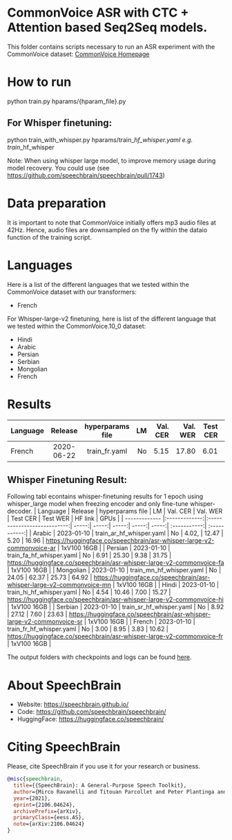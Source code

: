 # CommonVoice ASR with CTC + Attention based Seq2Seq models.
This folder contains scripts necessary to run an ASR experiment with the CommonVoice dataset: [CommonVoice Homepage](https://commonvoice.mozilla.org/)

# How to run
python train.py hparams/{hparam_file}.py

## For Whisper finetuning:

python train_with_whisper.py hparams/train_<locale>_hf_whisper.yaml e.g. train_<locale>_hf_whisper

Note: When using whisper large model, to improve memory usage during model recovery. You could use (see https://github.com/speechbrain/speechbrain/pull/1743)

# Data preparation
It is important to note that CommonVoice initially offers mp3 audio files at 42Hz. Hence, audio files are downsampled on the fly within the dataio function of the training script.

# Languages
Here is a list of the different languages that we tested within the CommonVoice dataset
with our transformers:
- French

For Whisper-large-v2 finetuning, here is list of the different language that we tested  within the CommonVoice.10_0 dataset:
- Hindi
- Arabic
- Persian
- Serbian
- Mongolian
- French


# Results

| Language | Release | hyperparams file | LM | Val. CER | Val. WER | Test CER | Test WER | Model link | GPUs |
| ------------- |:-------------:|:---------------------------:| -----:| -----:| -----:| -----:| -----:| :-----------:| :-----------:|
| French | 2020-06-22 | train_fr.yaml | No | 5.15 | 17.80 | 6.01 | 19.21 | [model](https://drive.google.com/drive/folders/12ny6daoz1Ze1MmgLrsqf352AXvhwob6d?usp=sharing) | 1xV100 16GB |

## Whisper Finetuning Result:
Following tabl econtains whisper-finetuning results for 1 epoch using whisper_large model when freezing encoder and only fine-tune whisper-decoder.
| Language | Release | hyperparams file | LM | Val. CER | Val. WER | Test CER | Test WER | HF link  | GPUs |
| ------------- |:-------------:|:---------------------------:| -----:| -----:| -----:| -----:| -----:| :-----------:| :-----------:|
| Arabic | 2023-01-10 | train_ar_hf_whisper.yaml | No | 4.02, | 12.47 | 5.20 | 16.96 | https://huggingface.co/speechbrain/asr-whisper-large-v2-commonvoice-ar | 1xV100 16GB |
| Persian | 2023-01-10 | train_fa_hf_whisper.yaml | No | 6.91 | 25.30 | 9.38 | 31.75 | https://huggingface.co/speechbrain/asr-whisper-large-v2-commonvoice-fa | 1xV100 16GB |
| Mongolian | 2023-01-10 | train_mn_hf_whisper.yaml | No | 24.05 | 62.37 | 25.73 | 64.92 | https://huggingface.co/speechbrain/asr-whisper-large-v2-commonvoice-mn | 1xV100 16GB |
| Hindi | 2023-01-10 | train_hi_hf_whisper.yaml | No | 4.54 | 10.46 | 7.00 | 15.27 | https://huggingface.co/speechbrain/asr-whisper-large-v2-commonvoice-hi | 1xV100 16GB |
| Serbian | 2023-01-10 | train_sr_hf_whisper.yaml | No | 8.92 | 27.12 |  7.60 | 23.63 | https://huggingface.co/speechbrain/asr-whisper-large-v2-commonvoice-sr | 1xV100 16GB |
| French | 2023-01-10 | train_fr_hf_whisper.yaml | No | 3.00 | 8.95 | 3.83 | 10.62 | https://huggingface.co/speechbrain/asr-whisper-large-v2-commonvoice-fr | 1xV100 16GB |

The output folders with checkpoints and logs can be found [here](https://drive.google.com/drive/folders/1Vc63yYXnwhnnCtNTLhyVDLsTt1IO0VcP?usp=share_link).

# **About SpeechBrain**
- Website: https://speechbrain.github.io/
- Code: https://github.com/speechbrain/speechbrain/
- HuggingFace: https://huggingface.co/speechbrain/


# **Citing SpeechBrain**
Please, cite SpeechBrain if you use it for your research or business.

```bibtex
@misc{speechbrain,
  title={{SpeechBrain}: A General-Purpose Speech Toolkit},
  author={Mirco Ravanelli and Titouan Parcollet and Peter Plantinga and Aku Rouhe and Samuele Cornell and Loren Lugosch and Cem Subakan and Nauman Dawalatabad and Abdelwahab Heba and Jianyuan Zhong and Ju-Chieh Chou and Sung-Lin Yeh and Szu-Wei Fu and Chien-Feng Liao and Elena Rastorgueva and François Grondin and William Aris and Hwidong Na and Yan Gao and Renato De Mori and Yoshua Bengio},
  year={2021},
  eprint={2106.04624},
  archivePrefix={arXiv},
  primaryClass={eess.AS},
  note={arXiv:2106.04624}
}
```
